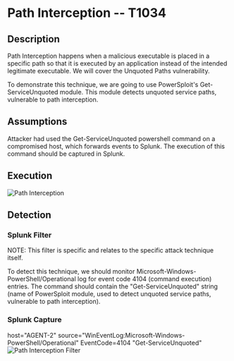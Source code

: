 
# Path Interception -- T1034

## Description

Path Interception happens when a malicious executable is placed in a specific path so that it is executed by an application instead of the intended legitimate executable. We will cover the Unquoted Paths vulnerability.

To demonstrate this technique, we are going to use PowerSploit's Get-ServiceUnquoted module. This module detects unquoted service paths, vulnerable to path interception.

## Assumptions

Attacker had used the Get-ServiceUnquoted powershell command on a compromised host, which forwards events to Splunk. The execution of this command should be captured in Splunk.

## Execution

![Path Interception](https://user-images.githubusercontent.com/36422282/55603147-40978380-5737-11e9-9bb7-5ad36999b3e6.PNG)

## Detection

### Splunk Filter

NOTE: This filter is specific and relates to the specific attack technique itself.

To detect this technique, we should monitor Microsoft-Windows-PowerShell/Operational log for event code 4104 (command execution) entries. The command should contain the "Get-ServiceUnquoted" string (name of PowerSploit module, used to detect unquoted service paths, vulnerable to path interception).

### Splunk Capture

host="AGENT-2" source="WinEventLog:Microsoft-Windows-PowerShell/Operational" EventCode=4104 "Get-ServiceUnquoted"
![Path Interception Filter](https://user-images.githubusercontent.com/36422282/55603110-0928d700-5737-11e9-8f53-f5614429142a.png)
